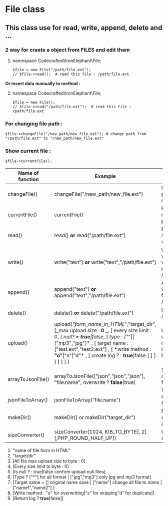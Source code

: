 # File class

## This class use for read, write, append, delete and ...

### 2 way for craete a object from **FILES** and edit them

1.  namespace Codecrafted\IronElephant\File;

        $file = new File("/path/file.ext");
        // $file->read();  # read this file : /path/file.ext

**Or insert data manually to method :**

2.  namespace Codecrafted\IronElephant\File;

        $file = new File();
        // $file->read("/path/file.ext");  # read this file : /path/file.ext

### For changing **file path** :

    $file->changeFile("/new_path/new_file.ext"); # change path from "/path/file.ext" to "/new_path/new_file.ext"

### Show current **file** :

    $file->currentFile();

| Name of function                                                   | Example                                                                                                                                                                                                                                                                                           | Result                                                         |
| ------------------------------------------------------------------ | ------------------------------------------------------------------------------------------------------------------------------------------------------------------------------------------------------------------------------------------------------------------------------------------------- | -------------------------------------------------------------- |
| changeFile()                                                       | changeFile("/new_path/new_file.ext")                                                                                                                                                                                                                                                              | Change path of file object                                     |
| currentFile()                                                      | currentFile()                                                                                                                                                                                                                                                                                     | Return recently path                                           |
| read()                                                             | read() **or** read("/path/file.ext")                                                                                                                                                                                                                                                              | Read file and return value                                     |
| write()                                                            | write("text") **or** write("text","/path/file.ext")                                                                                                                                                                                                                                               | Write a file with **text** value to this path : /path/file.ext |
| append()                                                           | append("text") **or** append("text","/path/file.ext")                                                                                                                                                                                                                                             | Append **text** value to this file : /path/file.ext            |
| delete()                                                           | delete() **or** delete("/path/file.ext")                                                                                                                                                                                                                                                          | Delete file /path/file.ext                                     |
| upload()                                                           | upload(_"form_name_in_HTML"_,"target_dir",[_max upload size : **0** _, [ every size limit : 0, [ _null? = **true**\|false_, [ _type : ["_"]\|["mp3","jpg"]* , [ target name : ["test.ext","test2.ext"] , [ *write method : **"o"**\|"s"\|"d"\* , [ create log ? : **true**\|false ] ] ] ] ] ] ] ) | Upload file with this options. more in below                   |
| arrayToJsonFile()                                                  | arrayToJsonFile(["json","json","json"], "file.name", overwrite ? **false**\|true)                                                                                                                                                                                                                 | Save json data to .json file with your name                    |
| jsonFileToArray()                                                  | jsonFileToArray("file.name")                                                                                                                                                                                                                                                                      | Convert json file to array                                     |
| makeDir()                                                          | makeDir() or makeDir("target_dir")                                                                                                                                                                                                                                                                | Make direction and folder                                      |
| sizeConverter()                                                    | sizeConverter(1024, KIB_TO_BYTE[, 2][,PHP_ROUND_HALF_UP])                                                                                                                                                                                                                                         | Convert file sizes                                             |

1. "name of file form in HTML"
2. "target/dir"
3. [All file max upload size to byte : 0]
4. [Every size limit to byte : 0]
5. [Is null ? : true\|false confirm upload null files]
6. [Type ? ["*"] for all format \| ["jpg","mp3"] only jpg and mp3 format]
7. [Target name = [] original name save \| ["name"] change all file to _name_ \| ["name1","name2"] ]
8. [Write method : "o" for overwriting\|"s" for skipping\"d" for duplicate|]
9. [Return log ? **true**\|false]|
